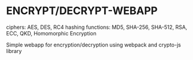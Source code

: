 # ENCRYPT/DECRYPT-WEBAPP

ciphers: AES, DES, RC4
hashing functions: MD5, SHA-256, SHA-512, RSA, ECC, QKD, Homomorphic Encryption

Simple webapp for encryption/decryption using webpack and crypto-js library
